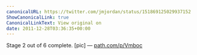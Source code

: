 ```yaml
---
canonicalURL: https://twitter.com/jmjordan/status/151869125029937152
ShowCanonicalLink: true
CanonicalLinkText: View original on
date: 2011-12-28T03:36:35+00:00
---
```

Stage 2 out of 6 complete. [pic] — [path.com/p/Vmboc](http://path.com/p/Vmboc)